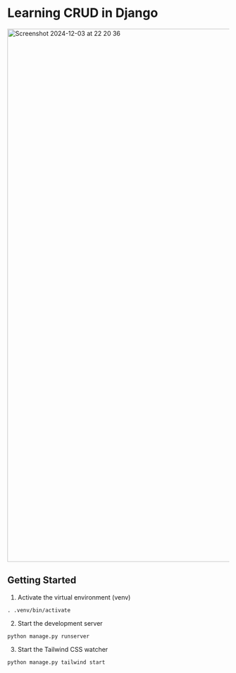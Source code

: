 # Learning CRUD in Django

<img width="1209" alt="Screenshot 2024-12-03 at 22 20 36" src="https://github.com/user-attachments/assets/01546920-bf71-47e8-bb8a-6a4411a5b9c9">

## Getting Started

1. Activate the virtual environment (venv)
```
. .venv/bin/activate
```

2. Start the development server
```
python manage.py runserver
```

3. Start the Tailwind CSS watcher
```
python manage.py tailwind start
```
